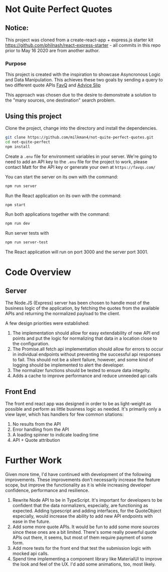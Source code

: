 # Not Quite Perfect Quotes

## Notice:

This project was cloned from a create-react-app + express.js starter kit https://github.com/philnash/react-express-starter - all commits in this repo prior to May 16 2020 are from another author.

### Purpose

This project is created with the inspiration to showcase Asyncronous Logic and Data Manipulation. This achieves these two goals by sending a query to two different quote APIs [FavQ](https://favqs.com/) and [Advice Slip](https://api.adviceslip.com/)

This approach was chosen due to the desire to demonstrate a solution to the "many sources, one destination" search problem. 

## Using this project

Clone the project, change into the directory and install the dependencies.

```bash
git clone https://github.com/milkman4/not-quite-perfect-quotes.git
cd not-quite-perfect
npm install
```

Create a `.env` file for environment variables in your server.
We're going to need to add an API key to the `.env` file for the project to work, please contact Matt for the API key or generate your own at `https://favqs.com/`

You can start the server on its own with the command:

```bash
npm run server
```

Run the React application on its own with the command:

```bash
npm start
```

Run both applications together with the command:

```bash
npm run dev
```

Run server tests with

```bash
npm run server-test
```

The React application will run on port 3000 and the server port 3001.

# Code Overview

## Server

The Node.JS (Express) server has been chosen to handle most of the business logic of the application, by fetching the quotes from the available APIs and returning the normalized payload to the client.

A few design priorities were established:

1. The implementation should allow for easy extendability of new API end points and put the logic for normalizing that data in a location close to the configuration.
2. The Promise.all fetch api implementation should allow for errors to occur in individual endpoints without preventing the successful api responses to fail. This should not be a silent failure, however, and some kind of logging should be implemented to alert the developer.
3. The normalizer functions should be tested to ensure data integrity.
4. Adds a cache to improve performance and reduce unneeded api calls

## Front End

The front end react app was designed in order to be as light-weight as possible and perform as little business logic as needed. It's primarily only a view layer, which has handlers for few common sitations:

1. No results from the API
2. Error handling from the API
3. A loading spinner to indicate loading time
4. API + Quote attribution

# Further Work

Given more time, I'd have continued with development of the following improvements. These improvements don't necessarily increase the feature scope, but improve the functionality as it is while increasing developer confidence, performance and resilience.

1. Rewrite Node API to be in TypeScript. It's important for developers to be confident that the data normalizers, especially, are functioning as expected. Adding typescript and adding interfaces, for the QuoteObject especially, would increase the ability to add new API endpoints with ease in the future.
2. Add some more quote APIs. It would be fun to add some more sources since these ones are a bit limited. There's some really powerful quote APIs out there, it seems, but most of them require payment of some form.
3. Add more tests for the front end that test the submission logic with mocked api calls. 
4. Spend time implementing a component library like MaterialUI to improve the look and feel of the UX. I'd add some animations, too, most likely.


